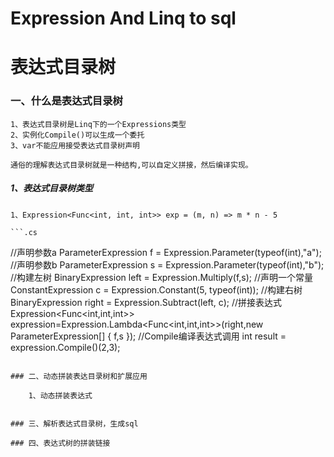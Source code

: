 # Expression And Linq to sql
# 表达式目录树

### 一、什么是表达式目录树

    1、表达式目录树是Linq下的一个Expressions类型
    2、实例化Compile()可以生成一个委托
    3、var不能应用接受表达式目录树声明
    
    通俗的理解表达式目录树就是一种结构,可以自定义拼接，然后编译实现。

##### 1、表达式目录树类型
    
    1、Expression<Func<int, int, int>> exp = (m, n) => m * n - 5
    
    ```.cs
//声明参数a
ParameterExpression f = Expression.Parameter(typeof(int),"a");
//声明参数b
ParameterExpression s = Expression.Parameter(typeof(int),"b");
//构建左树
BinaryExpression left = Expression.Multiply(f,s);
//声明一个常量
ConstantExpression c = Expression.Constant(5, typeof(int));
//构建右树
BinaryExpression right = Expression.Subtract(left, c);
//拼接表达式
Expression<Func<int,int,int>> expression=Expression.Lambda<Func<int,int,int>>(right,new ParameterExpression[]
{
    f,s
});
//Compile编译表达式调用
int result =   expression.Compile()(2,3);  
```

### 二、动态拼装表达目录树和扩展应用

    1、动态拼装表达式


### 三、解析表达式目录树，生成sql

### 四、表达式树的拼装链接
